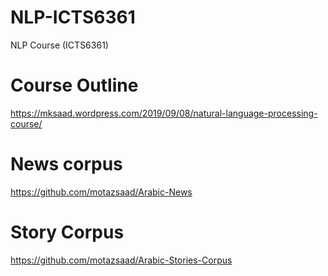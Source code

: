 # NLP-ICTS6361
NLP Course (ICTS6361) 

# Course Outline 
https://mksaad.wordpress.com/2019/09/08/natural-language-processing-course/ 

# News corpus 
https://github.com/motazsaad/Arabic-News

# Story Corpus 
https://github.com/motazsaad/Arabic-Stories-Corpus

